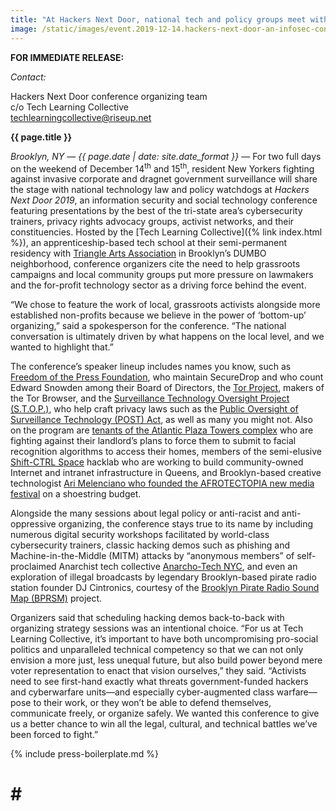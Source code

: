 ```yaml
---
title: "At Hackers Next Door, national tech and policy groups meet with local privacy activists and cybersecurity experts"
image: /static/images/event.2019-12-14.hackers-next-door-an-infosec-conference.rectangle.png
---
```


**FOR IMMEDIATE RELEASE:**

*Contact:*

Hackers Next Door conference organizing team  
c/o Tech Learning Collective  
techlearningcollective@riseup.net

**{{ page.title }}**

*Brooklyn, NY &mdash; {{ page.date | date: site.date_format }}* &mdash; For two full days on the weekend of December 14<sup>th</sup> and 15<sup>th</sup>, resident New Yorkers fighting against invasive corporate and dragnet government surveillance will share the stage with national technology law and policy watchdogs at *Hackers Next Door 2019*, an information security and social technology conference featuring presentations by the best of the tri-state area&rsquo;s cybersecurity trainers, privacy rights advocacy groups, activist networks, and their constituencies. Hosted by the [Tech Learning Collective]({% link index.html %}), an apprenticeship-based tech school at their semi-permanent residency with [Triangle Arts Association](https://hnd.techlearningcollective.com/sponsors/#triangle-arts-association) in Brooklyn&rsquo;s DUMBO neighborhood, conference organizers cite the need to help grassroots campaigns and local community groups put more pressure on lawmakers and the for-profit technology sector as a driving force behind the event.

&ldquo;We chose to feature the work of local, grassroots activists alongside more established non-profits because we believe in the power of &lsquo;bottom-up&rsquo; organizing,&rdquo; said a spokesperson for the conference. &ldquo;The national conversation is ultimately driven by what happens on the local level, and we wanted to highlight that.&rdquo;

The conference&rsquo;s speaker lineup includes names you know, such as [Freedom of the Press Foundation](https://hnd.techlearningcollective.com/speakers/#freedom-of-the-press-foundation-fpf), who maintain SecureDrop and who count Edward Snowden among their Board of Directors, the [Tor Project](https://hnd.techlearningcollective.com/speakers/#tor-project), makers of the Tor Browser, and the [Surveillance Technology Oversight Project (S.T.O.P.)](https://hnd.techlearningcollective.com/speakers/#surveillance-technology-oversight-project-stop), who help craft privacy laws such as the [Public Oversight of Surveillance Technology (POST) Act](https://www.stopspying.org/post-act), as well as many you might not. Also on the program are [tenants of the Atlantic Plaza Towers complex](https://hnd.techlearningcollective.com/speakers/#brooklyn-legal-services-tenants-rights-coalition-bls-lsnyc) who are fighting against their landlord&rsquo;s plans to force them to submit to facial recognition algorithms to access their homes, members of the semi-elusive [Shift-CTRL Space](https://hnd.techlearningcollective.com/speakers/#shift-ctrl-space) hacklab who are working to build community-owned Internet and intranet infrastructure in Queens, and Brooklyn-based creative technologist [Ari Melenciano who founded the AFROTECTOPIA new media festival](https://hnd.techlearningcollective.com/speakers/#afrotectopia) on a shoestring budget.

Alongside the many sessions about legal policy or anti-racist and anti-oppressive organizing, the conference stays true to its name by including numerous digital security workshops facilitated by world-class cybersecurity trainers, classic hacking demos such as phishing and Machine-in-the-Middle (MITM) attacks by &ldquo;anonymous members&rdquo; of self-proclaimed Anarchist tech collective [Anarcho-Tech NYC](https://hnd.techlearningcollective.com/speakers/#anarcho-tech-nyc), and even an exploration of illegal broadcasts by legendary Brooklyn-based pirate radio station founder DJ Cintronics, courtesy of the [Brooklyn Pirate Radio Sound Map (BPRSM)](https://hnd.techlearningcollective.com/speakers/#brooklyn-pirate-radio-sound-map-bprsm) project.

Organizers said that scheduling hacking demos back-to-back with organizing strategy sessions was an intentional choice. &ldquo;For us at Tech Learning Collective, it&rsquo;s important to have both uncompromising pro-social politics and unparalleled technical competency so that we can not only envision a more just, less unequal future, but also build power beyond mere voter representation to enact that vision ourselves,&rdquo; they said. &ldquo;Activists need to see first-hand exactly what threats government-funded hackers and cyberwarfare units&mdash;and especially cyber-augmented class warfare&mdash;pose to their work, or they won&rsquo;t be able to defend themselves, communicate freely, or organize safely. We wanted this conference to give us a better chance to win all the legal, cultural, and technical battles we&rsquo;ve been forced to fight.&rdquo;

{% include press-boilerplate.md %}

 # # #
